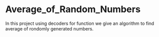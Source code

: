 # Average_of_Random_Numbers

In this project using decoders for function we give an algorithm to find average of rondomly generated numbers. 

